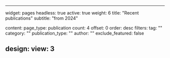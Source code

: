 
---
widget: pages
headless: true
active: true
weight: 6
title: "Recent publications"
subtitle: "from 2024"

content:
  page_type: publication
  count: 4
  offset: 0
  order: desc
  filters:
    tag: ""
    category: ""
    publication_type: ""
    author: ""
    exclude_featured: false
  
design:
  view: 3
---